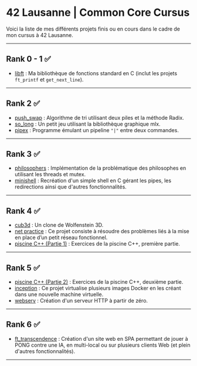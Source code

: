 # 42 Lausanne | Common Core Cursus

Voici la liste de mes différents projets finis ou en cours dans le cadre de mon cursus à 42 Lausanne.

---

## Rank 0 - 1 ✅
- [libft](https://github.com/lazzylife42/libft) : Ma bibliothèque de fonctions standard en C (inclut les projets `ft_printf` et `get_next_line`).

---

## Rank 2 ✅
- [push_swap](https://github.com/lazzylife42/push_swap) : Algorithme de tri utilisant deux piles et la méthode Radix.
- [so_long](https://github.com/lazzylife42/so_long) : Un petit jeu utilisant la bibliothèque graphique mlx.
- [pipex](https://github.com/lazzylife42/pipex) : Programme émulant un pipeline `"|"` entre deux commandes.

---

## Rank 3 ✅
- [philosophers](https://github.com/lazzylife42/philosophers) : Implémentation de la problématique des philosophes en utilisant les threads et mutex.
- [minishell](https://github.com/lazzylife42/minishell) : Recréation d'un simple shell en C gérant les pipes, les redirections ainsi que d'autres fonctionnalités.

---

## Rank 4 ✅
- [cub3d](https://github.com/lazzylife42/cub3d) : Un clone de Wolfenstein 3D.
- [net practice](https://github.com/lazzylife42/net_practice) : Ce projet consiste à résoudre des problèmes liés à la mise en place d’un petit réseau fonctionnel.
- [piscine C++ (Partie 1)](https://github.com/lazzylife42/cpp/) : Exercices de la piscine C++, première partie.

---

## Rank 5 ✅
- [piscine C++ (Partie 2)](https://github.com/lazzylife42/cpp/) : Exercices de la piscine C++, deuxième partie.
- [inception](https://github.com/lazzylife42/inception) : Ce projet virtualise plusieurs images Docker en les créant dans une nouvelle machine virtuelle.
- [webserv](https://github.com/lazzylife42/webserv) : Création d'un serveur HTTP à partir de zéro.

---

## Rank 6 ✅
- [ft_transcendence](https://github.com/lazzylife42/ft_transcendence/) : Création d'un site web en SPA permettant de jouer à PONG contre une IA, en multi-local ou sur plusieurs clients Web (et plein d'autres fonctionnalités).

---

